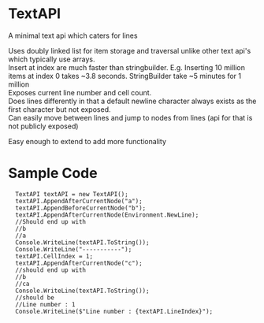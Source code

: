 # TextAPI
A minimal text api which caters for lines

Uses doubly linked list for item storage and traversal unlike other text api's which typically use arrays.  
Insert at index are much faster than stringbuilder. E.g. Inserting 10 million items at index 0 takes ~3.8 seconds. StringBuilder take ~5 minutes for 1 million  
Exposes current line number and cell count.  
Does lines differently in that a default newline character always exists as the first character but not exposed.  
Can easily move between lines and jump to nodes from lines (api for that is not publicly exposed)  

Easy enough to extend to add more functionality

# Sample Code
```
  TextAPI textAPI = new TextAPI();
  textAPI.AppendAfterCurrentNode("a");
  textAPI.AppendBeforeCurrentNode("b");
  textAPI.AppendAfterCurrentNode(Environment.NewLine);
  //Should end up with
  //b
  //a
  Console.WriteLine(textAPI.ToString());
  Console.WriteLine("-----------");
  textAPI.CellIndex = 1;
  textAPI.AppendAfterCurrentNode("c");
  //should end up with
  //b
  //ca
  Console.WriteLine(textAPI.ToString());  
  //should be
  //Line number : 1
  Console.WriteLine($"Line number : {textAPI.LineIndex}");
```
